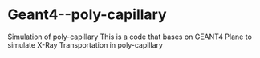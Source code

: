 # Geant4--poly-capillary
Simulation of poly-capillary
This is a code that bases on GEANT4 Plane to simulate X-Ray Transportation in poly-capillary
